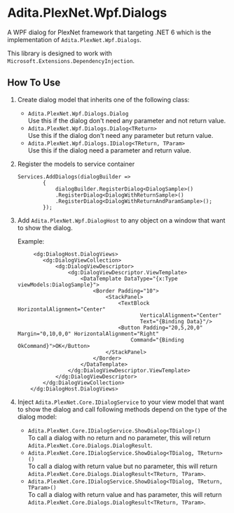 # Adita.PlexNet.Wpf.Dialogs

A WPF dialog for PlexNet framework that targeting .NET 6 which is the implementation of `Adita.PlexNet.Wpf.Dialogs`.

This library is designed to work with `Microsoft.Extensions.DependencyInjection`.

## How To Use

1. Create dialog model that inherits one of the following class:

	- `Adita.PlexNet.Wpf.Dialogs.Dialog`
		<br>Use this if the dialog don't need any parameter and not return value.
	- `Adita.PlexNet.Wpf.Dialogs.Dialog<TReturn>`
		<br>Use this if the dialog don't need any parameter but return value.
	- `Adita.PlexNet.Wpf.Dialogs.IDialog<TReturn, TParam>`
		<br>Use this if the dialog need a parameter and return value.

2. Register the models to service container

    ```
    Services.AddDialogs(dialogBuilder =>
            {
                dialogBuilder.RegisterDialog<DialogSample>()
                .RegisterDialog<DialogWithReturnSample>()
                .RegisterDialog<DialogWithReturnAndParamSample>();
            });
    ```

3. Add `Adita.PlexNet.Wpf.DialogHost` to any object on a window that want to show the dialog.

    Example:

	```
	     <dg:DialogHost.DialogViews>
            <dg:DialogViewCollection>
                <dg:DialogViewDescriptor>
                    <dg:DialogViewDescriptor.ViewTemplate>
                        <DataTemplate DataType="{x:Type viewModels:DialogSample}">
                            <Border Padding="10">
                                <StackPanel>
                                    <TextBlock HorizontalAlignment="Center"
                                           VerticalAlignment="Center"
                                           Text="{Binding Data}"/>
                                    <Button Padding="20,5,20,0" Margin="0,10,0,0" HorizontalAlignment="Right"
                                        Command="{Binding OkCommand}">OK</Button>
                                </StackPanel>
                            </Border>
                        </DataTemplate>
                    </dg:DialogViewDescriptor.ViewTemplate>
                </dg:DialogViewDescriptor>
            </dg:DialogViewCollection>
        </dg:DialogHost.DialogViews>
	```

4. Inject `Adita.PlexNet.Core.IDialogService` to your view model that want to show the dialog
    and call following methods depend on the type of the dialog model:

	- `Adita.PlexNet.Core.IDialogService.ShowDialog<TDialog>()`
		<br>To call a dialog with no return and no parameter, this will return `Adita.PlexNet.Core.Dialogs.DialogResult`.
	- `Adita.PlexNet.Core.IDialogService.ShowDialog<TDialog, TReturn>()`
		<br>To call a dialog with return value but no parameter, this will return `Adita.PlexNet.Core.Dialogs.DialogResult<TReturn, TParam>`.
	- `Adita.PlexNet.Core.IDialogService.ShowDialog<TDialog, TReturn, TParam>()`
		<br>To call a dialog with return value and has parameter, this will return `Adita.PlexNet.Core.Dialogs.DialogResult<TReturn, TParam>`.